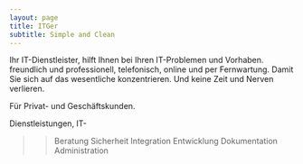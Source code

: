 ```yaml
---
layout: page
title: ITGer
subtitle: Simple and Clean
---
```



Ihr IT-Dienstleister,
hilft Ihnen bei Ihren IT-Problemen und Vorhaben.
freundlich und professionell,
telefonisch, online und per Fernwartung.
Damit Sie sich auf das wesentliche konzentrieren. 
Und keine Zeit und Nerven verlieren.

Für Privat- und Geschäftskunden.

Dienstleistungen, IT-
>> Beratung
>> Sicherheit
>> Integration
>> Entwicklung
>> Dokumentation
>> Administration

